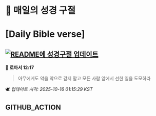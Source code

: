 # 🙏 매일의 성경 구절
# [Daily Bible verse]
## [![README에 성경구절 업데이트](https://github.com/DONGSUKA/first_test/actions/workflows/update-readme-bible.yml/badge.svg)](https://github.com/DONGSUKA/first_test/actions/workflows/update-readme-bible.yml)
<!-- START_BIBLE_VERSE -->
📖 **로마서 12:17**
> 아무에게도 악을 악으로 갚지 말고 모든 사람 앞에서 선한 일을 도모하라

🕊️ _업데이트 시각: 2025-10-16 01:15:29 KST_
  <!-- END_BIBLE_VERSE -->
## GITHUB_ACTION
